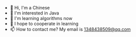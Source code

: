 - 👋 Hi, I'm a Chinese
- 👀 I'm interested in Java
- 🌱 I'm learning algorithms now
- 💞 I hope to cooperate in learning
- 📫 How to contact me? My email is 1348438509@qq.com

<!---
KiveAllen/KiveAllen is a ✨ special ✨ repository because its `README.md` (this file) appears on your GitHub profile.
You can click the Preview link to take a look at your changes.
--->
